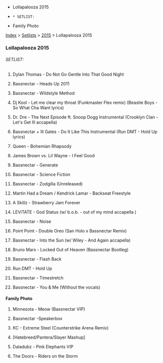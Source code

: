   * Lollapalooza 2015
  *     * SETLIST:
  * Family Photo

[Index](https://www.reddit.com/r/bassnectar/wiki/index) >
[Setlists](https://www.reddit.com/r/bassnectar/wiki/interactive/setlists) >
[2015](https://www.reddit.com/r/bassnectar/wiki/interactive/setlists/2015) >
Lollapalooza 2015

### Lollapalooza 2015

###### SETLIST:

  1. Dylan Thomas - Do Not Go Gentle Into That Good Night 

  2. Bassnectar - Heads Up 2011

  3. Bassnectar - Wildstyle Method 

  4. Dj Kool - Let me clear my throat (Funkmaster Flex remix) (Beastie Boys - So What Cha Want lyrics)

  5. Dr. Dre - The Next Episode ft. Snoop Dogg Instrumental (Crooklyn Clan - Let's Get Ill accapella)

  6. Bassnectar + Ill Gates - Do It Like This Instrumental (Run DMT - Hold Up lyrics)

  7. Queen - Bohemian Rhapsody 

  8. James Brown vs. Lil Wayne - I Feel Good 

  9. Bassnectar - Generate 

  10. Bassnectar - Science Fiction 

  11. Bassnectar - Zodgilla (Unreleased) 

  12. Martin Had a Dream / Kendrick Lamar - Backseat Freestyle 

  13. A Skillz - Strawberry Jam Forever

  14. LEViTATE - God Status (w/ b.o.b. - out of my mind accapella ) 

  15. Bassnectar - Noise 

  16. Point Point - Double Oreo (San Holo x Bassnectar Remix) 

  17. Bassnectar - Into the Sun (w/ Wiley - And Again accapella) 

  18. Bruno Mars - Locked Out of Heaven (Bassnectar Bootleg) 

  19. Bassnectar - Flash Back 

  20. Run DMT - Hold Up 

  21. Bassnectar - Timestretch 

  22. Bassnectar - You & Me (Without the vocals) 

#### Family Photo

  1. Minnesota - Meow (Bassnectar VIP) 

  2. Bassnectar -Speakerbox 

  3. KC - Extreme Steel (Counterstrike Arena Remix) 

  4. [Hatebreed/Pantera/Slayer Mashup] 

  5. Daladubz - Pink Elephants VIP 

  6. The Doors - Riders on the Storm

